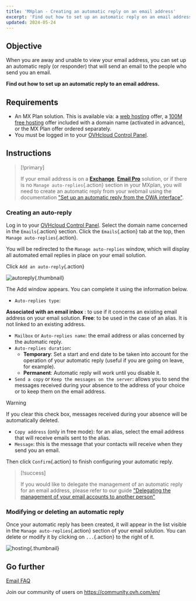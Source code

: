 ```yaml
---
title: 'MXplan - Creating an automatic reply on an email address'
excerpt: 'Find out how to set up an automatic reply on an email address'
updated: 2024-05-24
---
```


## Objective

When you are away and unable to view your email address, you can set up an automatic reply (or responder) that will send an email to the people who send you an email.

**Find out how to set up an automatic reply to an email address.**

## Requirements

- An MX Plan solution. This is available via: a [web hosting](/links/web/hosting) offer, a [100M free hosting](/links/web/domains-free-hosting) offer included with a domain name (activated in advance), or the MX Plan offer ordered separately.
- You must be logged in to your [OVHcloud Control Panel](/links/manager).

## Instructions

> [!primary]
>
> If your email address is on a [**Exchange**](/links/web/emails-hosted-exchange/), [**Email Pro**](/links/web/emails-email-pro/) solution, or if there is no `Manage auto-replies`{.action} section in your MXplan, you will need to create an automatic reply from your webmail using the documentation ["Set up an automatic reply from the OWA interface"](/pages/web_cloud/email_and_collaborative_solutions/using_the_outlook_web_app_webmail/owa_automatic_replies).

### Creating an auto-reply

Log in to your [OVHcloud Control Panel](/links/manager). Select the domain name concerned in the `Emails`{.action} section. Click the `Emails`{.action} tab at the top, then `Manage auto-replies`{.action}.

You will be redirected to the `Manage auto-replies` window, which will display all automated email replies in place on your email solution.

Click `Add an auto-reply`{.action}

![autoreply](images/email_responder01.png){.thumbnail}

The Add window appears. You can complete it using the information below.

- `Auto-replies type`:

**Associated with an email inbox** : to use if it concerns an existing email address on your email solution.
**Free**: to be used in the case of an alias. It is not linked to an existing address.

- `Mailbox` or `Auto-replies name`: the email address or alias concerned by the automatic reply.
- `Auto-replies duration`:
    - **Temporary**: Set a start and end date to be taken into account for the operation of your automatic reply (useful if you are going on leave, for example).
    - **Permanent**: Automatic reply will work until you disable it.
- `Send a copy` or `Keep the messages on the server`: allows you to send the messages received during your absence to the address of your choice or to keep them on the email address.

> [!warning]
>
> If you clear this check box, messages received during your absence will be automatically deleted.

- `Copy address` (only in free mode): for an alias, select the email address that will receive emails sent to the alias.
- `Message`: this is the message that your contacts will receive when they send you an email.

Then click `Confirm`{.action} to finish configuring your automatic reply.

> [!success]
>
> If you would like to delegate the management of an automatic reply for an email address, please refer to our guide ["Delegating the management of your email accounts to another person"](/pages/web_cloud/email_and_collaborative_solutions/mx_plan/feature_delegation)

### Modifying or deleting an automatic reply

Once your automatic reply has been created, it will appear in the list visible in the `Manage auto-replies`{.action} section of your email solution. You can delete or modify it by clicking on `...`{.action} to the right of it.

![hosting](images/email_responder02.png){.thumbnail}

## Go further

[Email FAQ](/pages/web_cloud/email_and_collaborative_solutions/mx_plan/faq-emails)

Join our community of users on <https://community.ovh.com/en/>